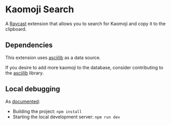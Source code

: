 # Kaomoji Search

A [Raycast](https://www.raycast.com/) extension that allows you to search for Kaomoji and copy it to the clipboard.

## Dependencies

This extension uses [asciilib](https://github.com/iansinnott/asciilib) as a data source.

If you desire to add more kaomoji to the database, consider contributing to the [asciilib](https://github.com/iansinnott/asciilib) library.

## Local debugging

As [documented](https://developers.raycast.com/basics/create-your-first-extension#develop-your-extension):

* Building the project: `npm install`
* Starting the local development server: `npm run dev`